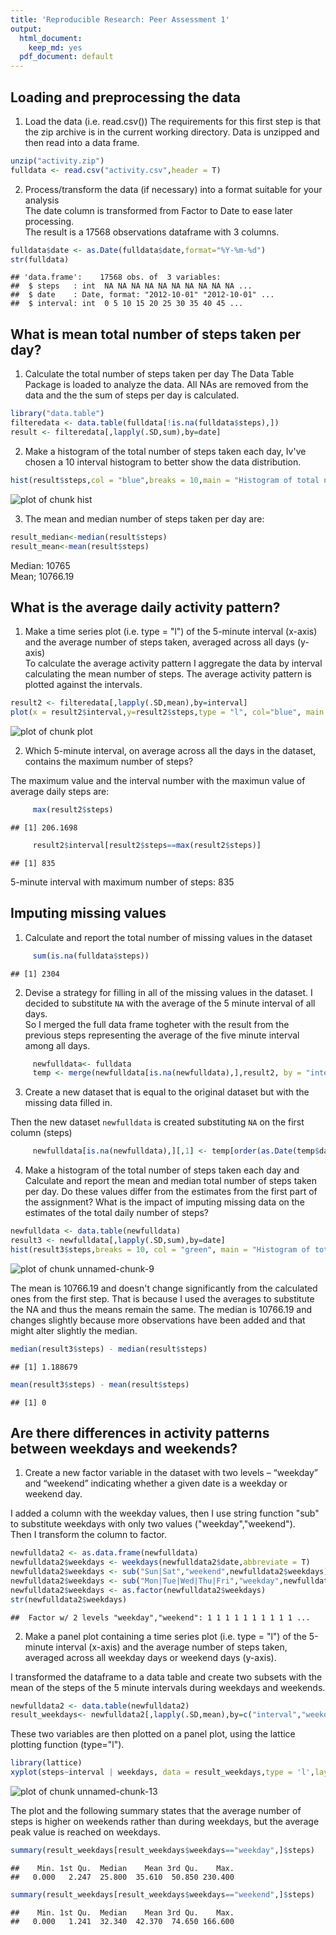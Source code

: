 ```yaml
---
title: 'Reproducible Research: Peer Assessment 1'
output:
  html_document:
    keep_md: yes
  pdf_document: default
---
```



## Loading and preprocessing the data

1. Load the data (i.e. read.csv())
The requirements for this first step is that the zip archive is in the current working directory.
Data is unzipped and then read into a data frame.   


```r
unzip("activity.zip")
fulldata <- read.csv("activity.csv",header = T)
```

2. Process/transform the data (if necessary) into a format suitable for your analysis   
The date column is transformed from Factor to Date to ease later processing.   
The result is a 17568 observations dataframe with 3 columns.

```r
fulldata$date <- as.Date(fulldata$date,format="%Y-%m-%d")
str(fulldata)
```

```
## 'data.frame':	17568 obs. of  3 variables:
##  $ steps   : int  NA NA NA NA NA NA NA NA NA NA ...
##  $ date    : Date, format: "2012-10-01" "2012-10-01" ...
##  $ interval: int  0 5 10 15 20 25 30 35 40 45 ...
```


## What is mean total number of steps taken per day?

1. Calculate the total number of steps taken per day
The Data Table Package is loaded to analyze the data. All NAs are removed from the data and the the sum of steps per day is calculated.



```r
library("data.table")
filteredata <- data.table(fulldata[!is.na(fulldata$steps),])
result <- filteredata[,lapply(.SD,sum),by=date]
```
   
2. Make a histogram of the total number of steps taken each day, Iv've chosen a 10 interval histogram to better show the data distribution.   
   

```r
hist(result$steps,col = "blue",breaks = 10,main = "Histogram of total number of steps per day",xlab = "Total Number of steps", ylab = "Number of days (Frequency)",xlim =c(0,25000))
```

![plot of chunk hist](figure/hist-1.png) 
   
3. The mean and median number of steps taken per day are:   


```r
result_median<-median(result$steps)
result_mean<-mean(result$steps)
```
Median:   10765   
Mean;     10766.19

## What is the average daily activity pattern?

1. Make a time series plot (i.e. type = "l") of the 5-minute interval (x-axis) and the average number of steps taken, averaged across all days (y-axis)   
To calculate the average activity pattern I aggregate the data by interval calculating the mean number of steps. The average activity pattern is plotted against the intervals.   


```r
result2 <- filteredata[,lapply(.SD,mean),by=interval]
plot(x = result2$interval,y=result2$steps,type = "l", col="blue", main = "Average Daily Activiy Pattern", xlab = "Interval", ylab = "Average Number of Steps")
```

![plot of chunk plot](figure/plot-1.png) 

2. Which 5-minute interval, on average across all the days in the dataset, contains the maximum number of steps?   

The maximum value and the interval number with the maximun value of average daily steps are:
   

```r
     max(result2$steps)
```

```
## [1] 206.1698
```

```r
     result2$interval[result2$steps==max(result2$steps)]
```

```
## [1] 835
```

5-minute interval with maximum number of steps: 835   


## Imputing missing values
   
1. Calculate and report the total number of missing values in the dataset 
   

```r
     sum(is.na(fulldata$steps))
```

```
## [1] 2304
```
   
2. Devise a strategy for filling in all of the missing values in the dataset. 
I decided to substitute `NA` with the average of the 5 minute interval of all days.   
So I merged the full data frame togheter with the result from the previous steps representing the average of the five minute interval among all days.


```r
     newfulldata<- fulldata
     temp <- merge(newfulldata[is.na(newfulldata),],result2, by = "interval")
```

3. Create a new dataset that is equal to the original dataset but with the missing data filled in.  

Then the new dataset `newfulldata` is created substituting `NA` on the first column (steps)


```r
     newfulldata[is.na(newfulldata),][,1] <- temp[order(as.Date(temp$date.x,format="%Y-%m-%d")),][,4]
```

4. Make a histogram of the total number of steps taken each day and Calculate and report the mean and median total number of steps taken per day. Do these values differ from the estimates from the first part of the assignment? What is the impact of imputing missing data on the estimates of the total daily number of steps?   


```r
newfulldata <- data.table(newfulldata)
result3 <- newfulldata[,lapply(.SD,sum),by=date]
hist(result3$steps,breaks = 10, col = "green", main = "Histogram of total number of steps per day without NA",xlab = "Total Number of steps", ylab = "Number of days (Frequency)",,xlim =c(0,25000))
```

![plot of chunk unnamed-chunk-9](figure/unnamed-chunk-9-1.png) 

The mean is 10766.19 and doesn't change significantly from the calculated ones from the first step. That is because I used the averages to substitute the NA and thus the means remain the same. The median is 10766.19 and changes slightly because more observations have been added and that might alter slightly the median.


```r
median(result3$steps) - median(result$steps)
```

```
## [1] 1.188679
```

```r
mean(result3$steps) - mean(result$steps)
```

```
## [1] 0
```


## Are there differences in activity patterns between weekdays and weekends?
   
1. Create a new factor variable in the dataset with two levels – “weekday” and “weekend” indicating whether a given date is a weekday or weekend day.

I added a column with the weekday values, then I use string function "sub" to substitute weekdays with only two values ("weekday","weekend").   
Then I transform the column to factor.


```r
newfulldata2 <- as.data.frame(newfulldata)
newfulldata2$weekdays <- weekdays(newfulldata2$date,abbreviate = T)
newfulldata2$weekdays <- sub("Sun|Sat","weekend",newfulldata2$weekdays)
newfulldata2$weekdays <- sub("Mon|Tue|Wed|Thu|Fri","weekday",newfulldata2$weekdays)
newfulldata2$weekdays <- as.factor(newfulldata2$weekdays)
str(newfulldata2$weekdays)
```

```
##  Factor w/ 2 levels "weekday","weekend": 1 1 1 1 1 1 1 1 1 1 ...
```

2. Make a panel plot containing a time series plot (i.e. type = "l") of the 5-minute interval (x-axis) and the average number of steps taken, averaged across all weekday days or weekend days (y-axis). 

I transformed the dataframe to a data table and create two subsets with the mean of the steps of the 5 minute intervals during weekdays and weekends.   


```r
newfulldata2 <- data.table(newfulldata2)
result_weekdays<- newfulldata2[,lapply(.SD,mean),by=c("interval","weekdays")]
```
   
These two variables are then plotted on a panel plot, using the lattice plotting function (type="l").
   

```r
library(lattice)
xyplot(steps~interval | weekdays, data = result_weekdays,type = 'l',layout = c(1,2), xlab = 'Interval', ylab = 'Average Number of Steps')
```

![plot of chunk unnamed-chunk-13](figure/unnamed-chunk-13-1.png) 

The plot and the following summary states that the average number of steps is higher on weekends rather than during weekdays, but the average peak value is reached on weekdays. 


```r
summary(result_weekdays[result_weekdays$weekdays=="weekday",]$steps)
```

```
##    Min. 1st Qu.  Median    Mean 3rd Qu.    Max. 
##   0.000   2.247  25.800  35.610  50.850 230.400
```

```r
summary(result_weekdays[result_weekdays$weekdays=="weekend",]$steps)
```

```
##    Min. 1st Qu.  Median    Mean 3rd Qu.    Max. 
##   0.000   1.241  32.340  42.370  74.650 166.600
```
